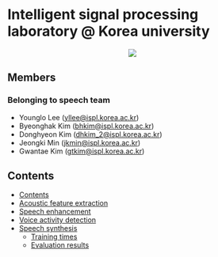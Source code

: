 # Intelligent signal processing laboratory @ Korea university

<a href=http://ispl.korea.ac.kr><center><img src="./image/logo1.jpg"></center></a>



## Members
### Belonging to speech team
* Younglo Lee (yllee@ispl.korea.ac.kr)
* Byeonghak Kim (bhkim@ispl.korea.ac.kr)
* Donghyeon Kim (dhkim_2@ispl.korea.ac.kr)
* Jeongki Min (jkmin@ispl.korea.ac.kr)
* Gwantae Kim (gtkim@ispl.korea.ac.kr)

## Contents
  * [Contents](#contents)
  * [Acoustic feature extraction](https://github.com/ByeonghakKim/ispl-speech/tree/master/Acoustic%20feature%20extraction)
  * [Speech enhancement](https://github.com/ByeonghakKim/ispl-speech/tree/master/Speech%20enhancement)
  * [Voice activity detection](https://github.com/YoungloLee/ispl-speech/tree/master/Voice%20activity%20detection)
  * [Speech synthesis](#speechsynthesis)
    * [Training times](#training-times)
    * [Evaluation results](#evaluation-results)
